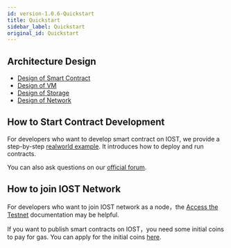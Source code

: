 ```yaml
---
id: version-1.0.6-Quickstart
title: Quickstart
sidebar_label: Quickstart
original_id: Quickstart
---
```


## Architecture Design
- [Design of Smart Contract](2-intro-of-iost/Smart-contract)   
- [Design of VM](2-intro-of-iost/VM)   
- [Design of Storage](2-intro-of-iost/Database)   
- [Design of Network](2-intro-of-iost/Network-layer)   

## How to Start Contract Development
For developers who want to develop smart contract on IOST, we provide a step-by-step [realworld example](5-lucky-bet/Design-Tech-data). It introduces how to deploy and run contracts.   

You can also ask questions on our [official forum](https://forum.iost.io).


## How to join IOST Network
For developers who want to join IOST network as a node，the [Access the Testnet](4-running-iost-node/Deployment) documentation may be helpful.

If you want to publish smart contracts on IOST，you need some initial coins to pay for gas. You can apply for the initial coins [here](4-running-iost-node/Faucet).